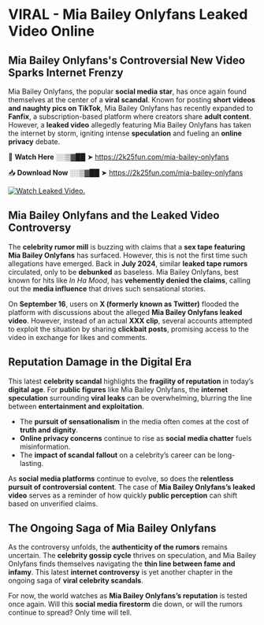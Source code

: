 # VIRAL - Mia Bailey Onlyfans Leaked Video Online

## **Mia Bailey Onlyfans's Controversial New Video Sparks Internet Frenzy**  

Mia Bailey Onlyfans, the popular **social media star**, has once again found themselves at the center of a **viral scandal**. Known for posting **short videos and naughty pics on TikTok**, Mia Bailey Onlyfans has recently expanded to **Fanfix**, a subscription-based platform where creators share **adult content**. However, a **leaked video** allegedly featuring Mia Bailey Onlyfans has taken the internet by storm, igniting intense **speculation** and fueling an **online privacy** debate.  

🔴 **Watch Here** ░░▒▓██ ➤ https://2k25fun.com/mia-bailey-onlyfans  

📥 **Download Now** ░░▒▓██ ➤ https://2k25fun.com/mia-bailey-onlyfans  

[![Watch Leaked Video.](https://miro.medium.com/v2/resize:fit:828/format:webp/1*cilzJN44JGOrTw9NJCrNHA.gif "Watch Leaked Video")](https://2k25fun.com/mia-bailey-onlyfans)

## **Mia Bailey Onlyfans and the Leaked Video Controversy**  

The **celebrity rumor mill** is buzzing with claims that a **sex tape featuring Mia Bailey Onlyfans** has surfaced. However, this is not the first time such allegations have emerged. Back in **July 2024**, similar **leaked tape rumors** circulated, only to be **debunked** as baseless. Mia Bailey Onlyfans, best known for hits like *In Ha Mood*, has **vehemently denied the claims**, calling out the **media influence** that drives such sensational stories.  

On **September 16**, users on **X (formerly known as Twitter)** flooded the platform with discussions about the alleged **Mia Bailey Onlyfans leaked video**. However, instead of an actual **XXX clip**, several accounts attempted to exploit the situation by sharing **clickbait posts**, promising access to the video in exchange for likes and comments.  

## **Reputation Damage in the Digital Era**  

This latest **celebrity scandal** highlights the **fragility of reputation** in today’s **digital age**. For **public figures** like Mia Bailey Onlyfans, the **internet speculation** surrounding **viral leaks** can be overwhelming, blurring the line between **entertainment and exploitation**.  

- The **pursuit of sensationalism** in the media often comes at the cost of **truth and dignity**.  
- **Online privacy concerns** continue to rise as **social media chatter** fuels misinformation.  
- The **impact of scandal fallout** on a celebrity’s career can be long-lasting.  

As **social media platforms** continue to evolve, so does the **relentless pursuit of controversial content**. The case of **Mia Bailey Onlyfans’s leaked video** serves as a reminder of how quickly **public perception** can shift based on unverified claims.  

## **The Ongoing Saga of Mia Bailey Onlyfans**  

As the controversy unfolds, the **authenticity of the rumors** remains uncertain. The **celebrity gossip cycle** thrives on speculation, and Mia Bailey Onlyfans finds themselves navigating the **thin line between fame and infamy**. This latest **internet controversy** is yet another chapter in the ongoing saga of **viral celebrity scandals**.  

For now, the world watches as **Mia Bailey Onlyfans’s reputation** is tested once again. Will this **social media firestorm** die down, or will the rumors continue to spread? Only time will tell.